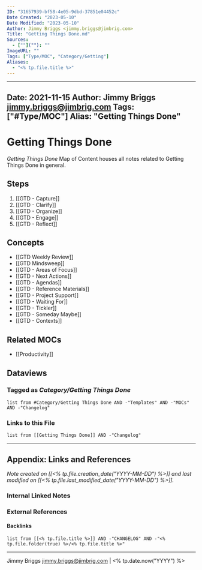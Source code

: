 ```yaml
---
ID: "31657939-bf58-4e05-9dbd-37851e04452c"
Date Created: "2023-05-10"
Date Modified: "2023-05-10"
Author: Jimmy Briggs <jimmy.briggs@jimbrig.com>
Title: "Getting Things Done.md"
Sources: 
  - [""](""): ""
ImageURL: ""
Tags: ["Type/MOC", "Category/Getting"]
Aliases:
  - "<% tp.file.title %>"
---
```


---
Date: 2021-11-15
Author: Jimmy Briggs <jimmy.briggs@jimbrig.com>
Tags: ["#Type/MOC"]
Alias: "Getting Things Done"
---

# Getting Things Done

*Getting Things Done* Map of Content houses all notes related to Getting Things Done in general.

## Steps

1. [[GTD - Capture]]
2. [[GTD - Clarify]]
3. [[GTD - Organize]]
4. [[GTD - Engage]]
5. [[GTD - Reflect]]

## Concepts

- [[GTD Weekly Review]]
- [[GTD Mindsweep]]
- [[GTD - Areas of Focus]]
- [[GTD - Next Actions]]
- [[GTD - Agendas]]
- [[GTD - Reference Materials]]
- [[GTD - Project Support]]
- [[GTD - Waiting For]]
- [[GTD - Tickler]]
- [[GTD - Someday Maybe]]
- [[GTD - Contexts]]


## Related MOCs

- [[Productivity]]

## Dataviews

### Tagged as *Category/Getting Things Done*

```dataview
list from #Category/Getting Things Done AND -"Templates" AND -"MOCs" AND -"Changelog"
```

### Links to this File

```dataview
list from [[Getting Things Done]] AND -"Changelog"
```

***

## Appendix: Links and References

*Note created on [[<% tp.file.creation_date("YYYY-MM-DD") %>]] and last modified on [[<% tp.file.last_modified_date("YYYY-MM-DD") %>]].*

### Internal Linked Notes

### External References

#### Backlinks

```dataview
list from [[<% tp.file.title %>]] AND -"CHANGELOG" AND -"<% tp.file.folder(true) %>/<% tp.file.title %>"
```


***

Jimmy Briggs <jimmy.briggs@jimbrig.com> | <% tp.date.now("YYYY") %>